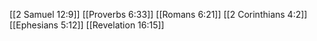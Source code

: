 [[2 Samuel 12:9]]
[[Proverbs 6:33]]
[[Romans 6:21]]
[[2 Corinthians 4:2]]
[[Ephesians 5:12]]
[[Revelation 16:15]]
